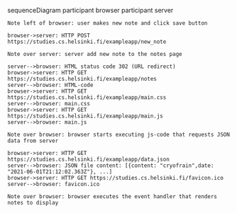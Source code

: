 sequenceDiagram
participant browser
participant server

    Note left of browser: user makes new note and click save button

    browser->server: HTTP POST https://studies.cs.helsinki.fi/exampleapp/new_note

    Note over server: server add new note to the notes page

    server-->browser: HTML status code 302 (URL redirect)
    browser->server: HTTP GET https://studies.cs.helsinki.fi/exampleapp/notes
    server-->browser: HTML-code
    browser->server: HTTP GET https://studies.cs.helsinki.fi/exampleapp/main.css
    server-->browser: main.css
    browser->server: HTTP GET https://studies.cs.helsinki.fi/exampleapp/main.js
    server-->browser: main.js

    Note over browser: browser starts executing js-code that requests JSON data from server

    browser->server: HTTP GET https://studies.cs.helsinki.fi/exampleapp/data.json
    server-->browser: JSON file content: [{content: "cryofrain",date: "2021-06-01T21:12:02.363Z"}, ...]
    browser->server: HTTP GET https://studies.cs.helsinki.fi/favicon.ico
    server-->browser: favicon.ico

    Note over browser: browser executes the event handler that renders notes to display
